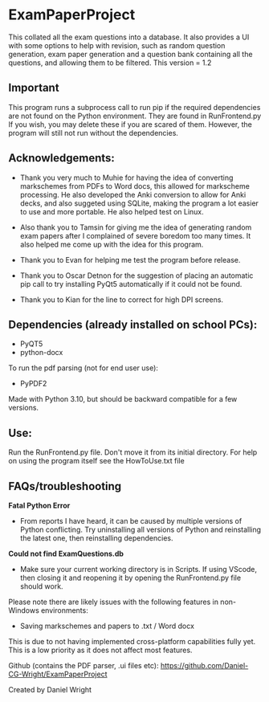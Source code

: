 # ExamPaperProject
This collated all the exam questions into a database.
It also provides a UI with some options to help with revision, such as random question generation, exam paper generation
and a question bank containing all the questions, and allowing them to be filtered.
This version = 1.2

## Important
This program runs a subprocess call to run pip if the required dependencies are not found on the Python environment.
They are found in RunFrontend.py
If you wish, you may delete these if you are scared of them. However, the program will still not run without the dependencies.

## Acknowledgements:
- Thank you very much to Muhie for having the idea of converting markschemes from PDFs to Word docs, this allowed for markscheme processing.
He also developed the Anki conversion to allow for Anki decks, and also suggeted using SQLite, making the program a lot easier
to use and more portable. He also helped test on Linux.

- Also thank you to Tamsin for giving me the idea of generating random exam papers after I complained of severe boredom too many times.
It also helped me come up with the idea for this program.

- Thank you to Evan for helping me test the program before release.

- Thank you to Oscar Detnon for the suggestion of placing an automatic pip call to try installing PyQt5 automatically if it could not be found.

- Thank you to Kian for the line to correct for high DPI screens.

## Dependencies (already installed on school PCs):
- PyQT5
- python-docx

To run the pdf parsing (not for end user use):
- PyPDF2

Made with Python 3.10, but should be backward compatible for a few versions.


## Use:
Run the RunFrontend.py file. Don't move it from its initial directory.
For help on using the program itself see the HowToUse.txt file


## FAQs/troubleshooting
**Fatal Python Error**
- From reports I have heard, it can be caused by multiple versions of Python conflicting. Try uninstalling all versions of Python and reinstalling the latest one, then reinstalling dependencies.

**Could not find ExamQuestions.db**
- Make sure your current working directory is in Scripts. If using VScode, then closing it and reopening it by opening the RunFrontend.py file should work.

Please note there are likely issues with the following features in non-Windows environments:
- Saving markschemes and papers to .txt / Word docx

This is due to not having implemented cross-platform capabilities fully yet. This is a low priority as it does not affect most features.


Github (contains the PDF parser, .ui files etc):
https://github.com/Daniel-CG-Wright/ExamPaperProject

Created by Daniel Wright
